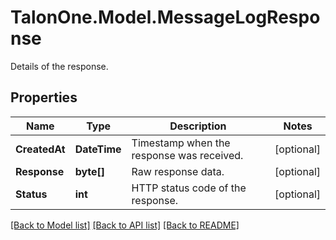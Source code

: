 # TalonOne.Model.MessageLogResponse
Details of the response.
## Properties

Name | Type | Description | Notes
------------ | ------------- | ------------- | -------------
**CreatedAt** | **DateTime** | Timestamp when the response was received. | [optional] 
**Response** | **byte[]** | Raw response data. | [optional] 
**Status** | **int** | HTTP status code of the response. | [optional] 

[[Back to Model list]](../README.md#documentation-for-models) [[Back to API list]](../README.md#documentation-for-api-endpoints) [[Back to README]](../README.md)

